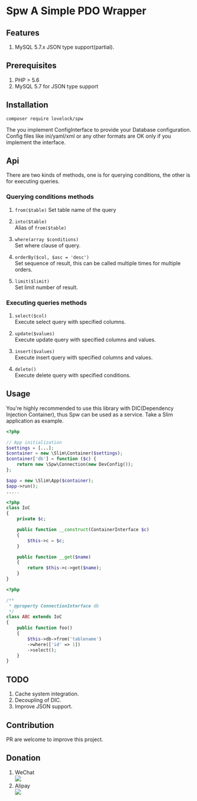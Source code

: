 # Spw A Simple PDO Wrapper

## Features

1. MySQL 5.7.x JSON type support(partial).

## Prerequisites

1. PHP > 5.6
2. MySQL 5.7 for JSON type support

## Installation

`composer require lovelock/spw`

The you implement ConfigInterface to provide your Database configuration. Config files like ini/yaml/xml or any other formats are OK only if you implement the interface.

## Api

There are two kinds of methods, one is for querying conditions, the other is for executing queries.
 
### Querying conditions methods

1. `from($table)`
    Set table name of the query
   
1. `into($table)`  
    Alias of `from($table)`
    
1. `where(array $conditions)`  
    Set where clause of query.
    
1. `orderBy($col, $asc = 'desc')`  
    Set sequence of result, this can be called multiple times for multiple orders.
    
1. `limit($limit)`  
    Set limit number of result.
    
### Executing queries methods

1. `select($col)`  
    Execute select query with specified columns.
    
1. `update($values)`  
    Execute update query with specified columns and values.
    
1. `insert($values)`  
    Execute insert query with specified columns and values.
    
1. `delete()`  
    Execute delete query with specified conditions.
    

## Usage

You're highly recommended to use this library with DIC(Dependency Injection Container), thus Spw can be used as a service. Take a Slim application as example.

```php
<?php

// App initialization
$settings = [...];
$container = new \Slim\Container($settings);
$container['db'] = function ($c) {
    return new \Spw\Connection(new DevConfig());
};

$app = new \Slim\App($container);
$app->run();
.....

```


```php
<?php
class IoC
{
    private $c;

    public function __construct(ContainerInterface $c)
    {
        $this->c = $c;
    }

    public function __get($name)
    {
        return $this->c->get($name);
    }
}
```


```php
<?php

/**
 * @property ConnectionInterface db
 */
class ABC extends IoC
{
    public function foo()
    {
        $this->db->from('tablename')
        ->where(['id' => 1])
        ->select();
    }
}
```


## TODO

1. Cache system integration.
1. Decoupling of DIC.
1. Improve JSON support.

## Contribution

PR are welcome to improve this project.

## Donation

1. WeChat  
    ![](http://ww3.sinaimg.cn/small/006y8mN6jw1fafuqzir1ej30g20mr76a.jpg)
2. Alipay  
    ![](http://ww1.sinaimg.cn/small/006y8mN6jw1fafurfgkg0j30gn0ml76m.jpg)
